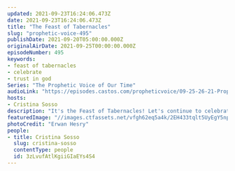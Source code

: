 ```yaml
---
updated: 2021-09-23T16:24:06.473Z
date: 2021-09-23T16:24:06.473Z
title: "The Feast of Tabernacles"
slug: "prophetic-voice-495"
publishDate: 2021-09-20T05:00:00.000Z
originalAirDate: 2021-09-25T00:00:00.000Z
episodeNumber: 495
keywords:
- feast of tabernacles
- celebrate
- trust in god
Series: "The Prophetic Voice of Our Time"
audioLink: "https://episodes.castos.com/propheticvoice/09-25-26-21-Prophetic-Voice-of-our-Time-[mixdown].mp3"
hosts:
- Cristina Sosso
description: "It's the Feast of Tabernacles! Let's continue to celebrate all the great things God is doing! This is not the end, but the beginning of many beginnings for this nation. Continue to trust in God and have no fear."
featuredImage: "//images.ctfassets.net/vfgh62eq5a4k/2EH433tqlt5UyEgY5npIsW/4e02c0a17d840928da250f329cb96f6c/erwan-hesry-WPTHZkA-M4I-unsplash__1_.jpg"
photoCredit: "Erwan Hesry"
people:
- title: Cristina Sosso
  slug: cristina-sosso
  contentType: people
  id: 3zLvufAtlKgiiGIaEYs4S4
---
```

